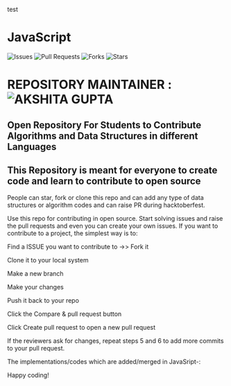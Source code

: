 test
# JavaScript

![Issues](https://img.shields.io/github/issues/akshitagit/JavaScript)
![Pull Requests](https://img.shields.io/github/issues-pr/akshitagit/JavaScript)
![Forks](https://img.shields.io/github/forks/akshitagit/JavaScript)
![Stars](https://img.shields.io/github/stars/akshitagit/JavaScript)


# REPOSITORY MAINTAINER : ![AKSHITA GUPTA](https://github.com/akshitagupta15june) 

## Open Repository For Students to Contribute Algorithms and Data Structures in different Languages

## This Repository is meant for everyone to create code and learn to contribute to open source

People can star, fork or clone this repo and can add any type of data structures or algorithm codes and can raise PR during hacktoberfest.

Use this repo for contributing in open source. Start solving issues and raise the pull requests and even you can create your own issues. If you want to contribute to a project, the simplest way is to:

Find a ISSUE you want to contribute to ->> Fork it

Clone it to your local system

Make a new branch

Make your changes

Push it back to your repo

Click the Compare & pull request button

Click Create pull request to open a new pull request

If the reviewers ask for changes, repeat steps 5 and 6 to add more commits to your pull request.

The implementations/codes which are added/merged in JavaSript-:

Happy coding!

